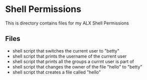 # Shell Permissions

This is directory contains files for my ALX Shell Permissions

## Files

* shell script that switches the current user to "betty"
* shell script that prints the username of the current user
* shell script that prints all the groups a currnt user is part of
* shell script that changes the owner of the file "hello" to "betty"
* shell script that creates a file called "hello"
